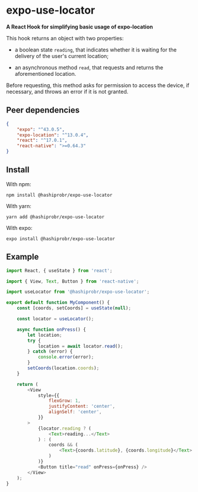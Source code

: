 expo-use-locator
================

**A React Hook for simplifying basic usage of expo-location**

This hook returns an object with two properties:

* a boolean state `reading`, that indicates whether it is waiting for the
  delivery of the user's current location;

* an asynchronous method `read`, that requests and returns the aforementioned
  location.

Before requesting, this method asks for permission to access the device, if
necessary, and throws an error if it is not granted.


Peer dependencies
-----------------

``` json
{
    "expo": "^43.0.5",
    "expo-location": "^13.0.4",
    "react": "^17.0.1",
    "react-native": ">=0.64.3"
}
```


Install
-------

With npm:

```
npm install @hashiprobr/expo-use-locator
```

With yarn:

```
yarn add @hashiprobr/expo-use-locator
```

With expo:

```
expo install @hashiprobr/expo-use-locator
```


Example
-------

``` js
import React, { useState } from 'react';

import { View, Text, Button } from 'react-native';

import useLocator from '@hashiprobr/expo-use-locator';

export default function MyComponent() {
    const [coords, setCoords] = useState(null);

    const locator = useLocator();

    async function onPress() {
        let location;
        try {
            location = await locator.read();
        } catch (error) {
            console.error(error);
        }
        setCoords(location.coords);
    }

    return (
        <View
            style={{
                flexGrow: 1,
                justifyContent: 'center',
                alignSelf: 'center',
            }}
        >
            {locator.reading ? (
                <Text>reading...</Text>
            ) : (
                coords && (
                    <Text>{coords.latitude}, {coords.longitude}</Text>
                )
            )}
            <Button title="read" onPress={onPress} />
        </View>
    );
}
```
